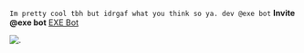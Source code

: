                                                        
```Im pretty cool tbh but idrgaf what you think so ya. dev @exe bot``` 
**Invite @exe bot**
[EXE Bot](https://discord.ly/regret)

![.](https://github-readme-stats.vercel.app/api?username=percentt&show_icons=true&hide=contribs,prs&cache_seconds=86400&theme=shadow_red)
